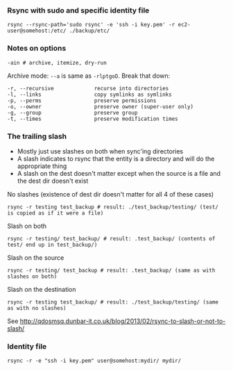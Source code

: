 ### Rsync with sudo and specific identity file

    rsync --rsync-path='sudo rsync' -e 'ssh -i key.pem' -r ec2-user@somehost:/etc/ ./backup/etc/

### Notes on options

    -ain # archive, itemize, dry-run

Archive mode: `--a` is same as `-rlptgoD`. Break that down:

    -r, --recursive             recurse into directories
    -l, --links                 copy symlinks as symlinks
    -p, --perms                 preserve permissions
    -o, --owner                 preserve owner (super-user only)
    -g, --group                 preserve group
    -t, --times                 preserve modification times

### The trailing slash

* Mostly just use slashes on both when sync'ing directories
* A slash indicates to rsync that the entity is a directory and will do the appropriate thing
* A slash on the dest doesn't matter except when the source is a file and the dest dir doesn't exist

No slashes (existence of dest dir doesn't matter for all 4 of these cases) 

    rsync -r testing test_backup # result: ./test_backup/testing/ (test/ is copied as if it were a file)

Slash on both

    rsync -r testing/ test_backup/ # result: .test_backup/ (contents of test/ end up in test_backup/)

Slash on the source

    rsync -r testing/ test_backup # result: .test_backup/ (same as with slashes on both)

Slash on the destination

    rsync -r testing test_backup/ # result: ./test_backup/testing/ (same as with no slashes)

See http://qdosmsq.dunbar-it.co.uk/blog/2013/02/rsync-to-slash-or-not-to-slash/

### Identity file

    rsync -r -e "ssh -i key.pem" user@somehost:mydir/ mydir/
